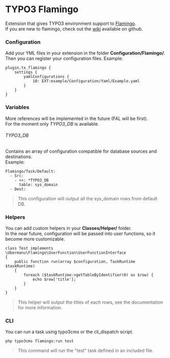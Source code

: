 # TYPO3 Flamingo

Extension that gives TYPO3 environment support to [Flamingo](https://github.com/ubermanu/flamingo).<br>
If you are new to flamingo, check out the [wiki](https://github.com/ubermanu/flamingo/wiki) available on github.

### Configuration

Add your YML files in your extension in the folder **Configuration/Flamingo/**.<br>
Then you can register your configuration files. Example:

    plugin.tx_flamingo {
        settings {
            yamlConfigurations {
                10: EXT:example/Configuration/Yaml/Example.yaml
            }
        }
    }

### Variables

More references will be implemented in the future (FAL will be first).<br>
For the moment only *TYPO3_DB* is available.

###### TYPO3_DB

Contains an array of configuration compatible for database sources and destinations.<br>
Example:

    Flamingo/Task/Default:
      - Src:
        - <<: *TYPO3_DB
          table: sys_domain
      - Dest:

> This configuration will output all the sys_domain rows from default DB.

### Helpers

You can add custom helpers in your **Classes/Helper/** folder.<br>
In the near future, configuration will be passed into user functions, so it become more customizable.

    class Test implements \Ubermanu\Flamingo\UserFunction\UserFunctionInterface
    {
        public function run(array $configuration, TaskRuntime $taskRuntime)
        {
            foreach ($taskRuntime->getTableByIdentifier(0) as $row) {
                echo $row['title'];
            }
        }
    }

> This helper will output the titles of each rows, see the documentation for more information.

### CLI

You can run a task using typo3cms or the cli_dispatch script.

    php typo3cms flamingo:run test

> This command will run the "test" task defined in an included file.

